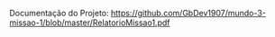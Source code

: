 Documentação do Projeto:
https://github.com/GbDev1907/mundo-3-missao-1/blob/master/RelatorioMissao1.pdf

